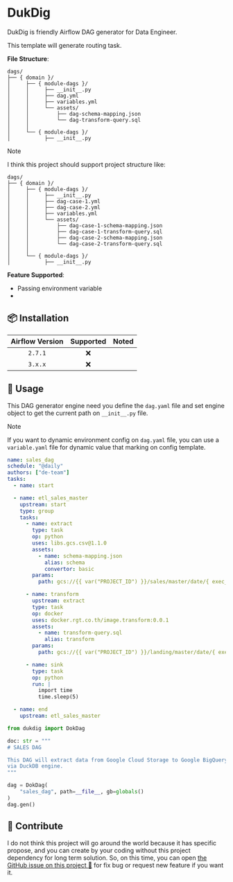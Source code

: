 # DukDig

DukDig is friendly Airflow DAG generator for Data Engineer.

This template will generate routing task.

**File Structure**:

```text
dags/
├── { domain }/
│     ├── { module-dags }/
│     │     ├── __init__.py
│     │     ├── dag.yml
│     │     ├── variables.yml
│     │     └── assets/
│     │         ├── dag-schema-mapping.json
│     │         └── dag-transform-query.sql
│     │
│     └── { module-dags }/
│           ├── __init__.py
```

> [!NOTE]
> I think this project should support project structure like:
>
> ```text
> dags/
> ├── { domain }/
> │     ├── { module-dags }/
> │     │     ├── __init__.py
> │     │     ├── dag-case-1.yml
> │     │     ├── dag-case-2.yml
> │     │     ├── variables.yml
> │     │     └── assets/
> │     │         ├── dag-case-1-schema-mapping.json
> │     │         ├── dag-case-1-transform-query.sql
> │     │         ├── dag-case-2-schema-mapping.json
> │     │         └── dag-case-2-transform-query.sql
> │     │
> │     └── { module-dags }/
> │           ├── __init__.py
> ```

**Feature Supported**:

- Passing environment variable
-

## 📦 Installation

| Airflow Version | Supported | Noted |
|:---------------:|:---------:|-------|
|     `2.7.1`     |    :x:    |       |
|     `3.x.x`     |    :x:    |       |

## 🎯 Usage

This DAG generator engine need you define the `dag.yaml` file and set engine
object to get the current path on `__init__.py` file.

> [!NOTE]
> If you want to dynamic environment config on `dag.yaml` file, you can use a
> `variable.yaml` file for dynamic value that marking on config template.

```yaml
name: sales_dag
schedule: "@daily"
authors: ["de-team"]
tasks:
  - name: start

  - name: etl_sales_master
    upstream: start
    type: group
    tasks:
      - name: extract
        type: task
        op: python
        uses: libs.gcs.csv@1.1.0
        assets:
          - name: schema-mapping.json
            alias: schema
            convertor: basic
        params:
          path: gcs://{{ var("PROJECT_ID") }}/sales/master/date/{ exec_date:%y }

      - name: transform
        upstream: extract
        type: task
        op: docker
        uses: docker.rgt.co.th/image.transform:0.0.1
        assets:
          - name: transform-query.sql
            alias: transform
        params:
          path: gcs://{{ var("PROJECT_ID") }}/landing/master/date/{ exec_date:%y }

      - name: sink
        type: task
        op: python
        run: |
          import time
          time.sleep(5)

  - name: end
    upstream: etl_sales_master
```

```python
from dukdig import DokDag

doc: str = """
# SALES DAG

This DAG will extract data from Google Cloud Storage to Google BigQuery LakeHouse
via DuckDB engine.
"""

dag = DokDag(
    "sales_dag", path=__file__, gb=globals()
)
dag.gen()
```

## 💬 Contribute

I do not think this project will go around the world because it has specific propose,
and you can create by your coding without this project dependency for long term
solution. So, on this time, you can open [the GitHub issue on this project :raised_hands:](https://github.com/korawica/dukdig/issues)
for fix bug or request new feature if you want it.
